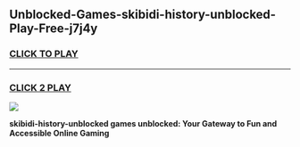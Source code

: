 
## Unblocked-Games-skibidi-history-unblocked-Play-Free-j7j4y
<h3>
<a href="https://premium76.site?title=skibidi-history-unblocked&ref=10A">CLICK TO PLAY</a></h3>
<hr>

<h3>
<a href="https://premium76.site?title=skibidi-history-unblocked&ref=10A">CLICK 2 PLAY</a>
  
</h3>

<a href="https://premium76.site?title=skibidi-history-unblocked&ref=10A"><img src="https://clearcache.store/games.png"></a>


**skibidi-history-unblocked games unblocked: Your Gateway to Fun and Accessible Online Gaming**
